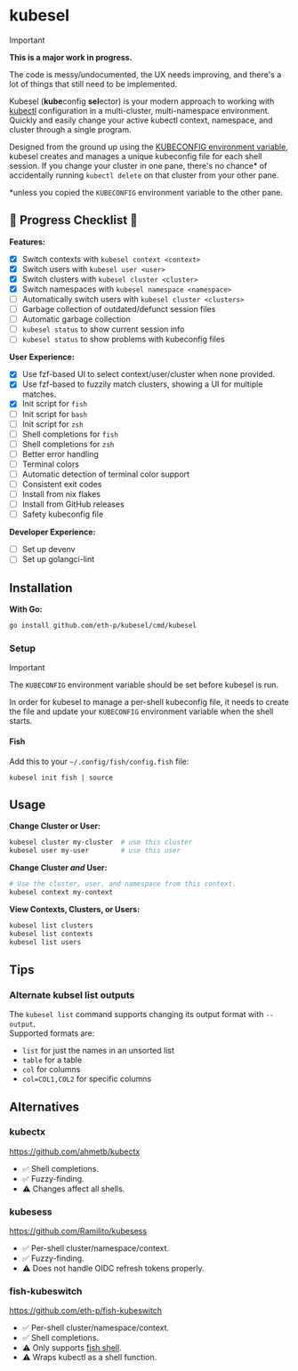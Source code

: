 # kubesel

>[!important]
> **This is a major work in progress.**
>
> The code is messy/undocumented, the UX needs improving, and
> there's a lot of things that still need to be implemented.

Kubesel (**kube**config **sel**ector) is your modern approach to working with
[kubectl](https://kubernetes.io/docs/reference/kubectl/) configuration in a
multi-cluster, multi-namespace environment. Quickly and easily change your
active kubectl context, namespace, and cluster through a single program.

Designed from the ground up using the [KUBECONFIG environment variable](https://kubernetes.io/docs/concepts/configuration/organize-cluster-access-kubeconfig/#the-kubeconfig-environment-variable),
kubesel creates and manages a unique kubeconfig file for each shell session.
If you change your cluster in one pane, there's no chance\* of accidentally
running `kubectl delete` on that cluster from your other pane.

\*unless you copied the `KUBECONFIG` environment variable to the other pane.

## 🚧 Progress Checklist 🚧

**Features:**

 - [x] Switch contexts with `kubesel context <context>`
 - [x] Switch users with `kubesel user <user>`
 - [x] Switch clusters with `kubesel cluster <cluster>`
 - [x] Switch namespaces with `kubesel namespace <namespace>`
 - [ ] Automatically switch users with `kubesel cluster <clusters>`
 - [ ] Garbage collection of outdated/defunct session files
 - [ ] Automatic garbage collection
 - [ ] `kubesel status` to show current session info
 - [ ] `kubesel status` to show problems with kubeconfig files

**User Experience:**

 - [x] Use fzf-based UI to select context/user/cluster when none provided.
 - [x] Use fzf-based to fuzzily match clusters, showing a UI for multiple matches.
 - [x] Init script for `fish`
 - [ ] Init script for `bash`
 - [ ] Init script for `zsh`
 - [ ] Shell completions for `fish`
 - [ ] Shell completions for `zsh`
 - [ ] Better error handling
 - [ ] Terminal colors
 - [ ] Automatic detection of terminal color support
 - [ ] Consistent exit codes
 - [ ] Install from nix flakes
 - [ ] Install from GitHub releases
 - [ ] Safety kubeconfig file

**Developer Experience:**

 - [ ] Set up devenv
 - [ ] Set up golangci-lint

## Installation

**With Go:**

```bash
go install github.com/eth-p/kubesel/cmd/kubesel
```

### Setup

> [!important]
> The `KUBECONFIG` environment variable should be set before kubesel is run.

In order for kubesel to manage a per-shell kubeconfig file, it needs to create
the file and update your `KUBECONFIG` environment variable when the shell
starts.

#### Fish

Add this to your `~/.config/fish/config.fish` file:

```fish
kubesel init fish | source
```

## Usage

**Change Cluster or User:**
```bash
kubesel cluster my-cluster  # use this cluster
kubesel user my-user        # use this user
```

**Change Cluster _and_ User:**
```bash
# Use the cluster, user, and namespace from this context.
kubesel context my-context
```

**View Contexts, Clusters, or Users:**
```bash
kubesel list clusters
kubesel list contexts
kubesel list users
```

## Tips

### Alternate kubsel list outputs

The `kubesel list` command supports changing its output format with `--output`.  
Supported formats are:

 - `list` for just the names in an unsorted list
 - `table` for a table
 - `col` for columns
 - `col=COL1,COL2` for specific columns


## Alternatives

### kubectx
https://github.com/ahmetb/kubectx

 - ✅ Shell completions.
 - ✅ Fuzzy-finding.
 - ⚠️ Changes affect all shells.

### kubesess
https://github.com/Ramilito/kubesess

 - ✅ Per-shell cluster/namespace/context.
 - ✅ Fuzzy-finding.
 - ⚠️ Does not handle OIDC refresh tokens properly.

### fish-kubeswitch
https://github.com/eth-p/fish-kubeswitch

 - ✅ Per-shell cluster/namespace/context.
 - ✅ Shell completions.
 - ⚠️ Only supports [fish shell](https://fishshell.com/).
 - ⚠️ Wraps kubectl as a shell function.
